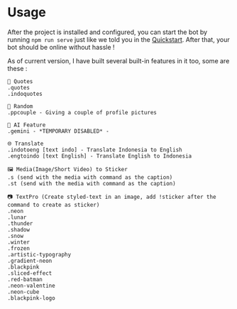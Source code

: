 # Usage

After the project is installed and configured, you can start the bot by running `npm run serve` just like we told you in the [Quickstart](./QUICKSTART.md). After that, your bot should be online without hassle !  

As of current version, I have built several built-in features in it too, some are these :

```
🦜 Quotes
.quotes
.indoquotes

🎲 Random
.ppcouple - Giving a couple of profile pictures

🤖 AI Feature
.gemini - *TEMPORARY DISABLED* - 

🌐 Translate
.indotoeng [text indo] - Translate Indonesia to English
.engtoindo [text English] - Translate English to Indonesia

🖼 Media(Image/Short Video) to Sticker
.s (send with the media with command as the caption)
.st (send with the media with command as the caption)

📷 TextPro (Create styled-text in an image, add !sticker after the command to create as sticker)
.neon
.lunar
.thunder
.shadow
.snow
.winter
.frozen
.artistic-typography
.gradient-neon
.blackpink
.sliced-effect
.red-batman
.neon-valentine
.neon-cube
.blackpink-logo
```